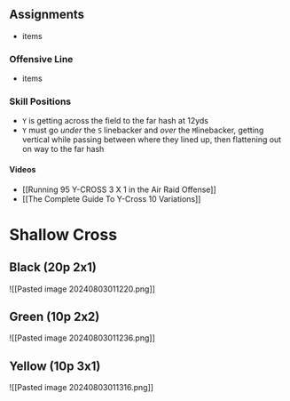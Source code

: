 ## Assignments
- items

### Offensive Line
- items

### Skill Positions
- `Y` is getting across the field to the far hash at 12yds
- `Y` must go _under_ the `S` linebacker and _over_ the `M`linebacker, getting vertical while passing between where they lined up, then flattening out on way to the far hash
#### Videos
- [[Running 95 Y-CROSS 3 X 1 in the Air Raid Offense]]
- [[The Complete Guide To Y-Cross 10 Variations]]

# Shallow Cross

## Black (20p 2x1)
![[Pasted image 20240803011220.png]]

## Green (10p 2x2)
![[Pasted image 20240803011236.png]]

## Yellow (10p 3x1)
![[Pasted image 20240803011316.png]]